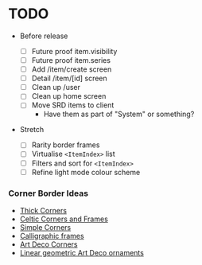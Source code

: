 # TODO

- Before release

  - [ ] Future proof item.visibility
  - [ ] Future proof item.series
  - [ ] Add /item/create screen
  - [ ] Detail /item/[id] screen
  - [ ] Clean up /user
  - [ ] Clean up home screen
  - [ ] Move SRD items to client
    - Have them as part of "System" or something?

- Stretch
  - [ ] Rarity border frames
  - [ ] Virtualise `<ItemIndex>` list
  - [ ] Filters and sort for `<ItemIndex>`
  - [ ] Refine light mode colour scheme

### Corner Border Ideas

- [Thick Corners](https://www.vectorstock.com/royalty-free-vector/corner-border-collection-elements-icons-set-vector-27884103)
- [Celtic Corners and Frames](https://www.istockphoto.com/vector/set-of-celtic-corners-and-frames-gm538773423-58492976)
- [Simple Corners](https://www.vectorstock.com/royalty-free-vector/set-of-simple-decorative-corners-vector-15086253)
- [Calligraphic frames](https://stock.adobe.com/images/large-collection-of-decorative-calligraphic-frames-in-vintage-and-retro-style/285475808)
- [Art Deco Corners](https://www.etsy.com/au/listing/1099783485/20-pack-art-deco-corners-svg-png-jpg)
- [Linear geometric Art Deco ornaments](https://www.alamy.com/linear-geometric-art-deco-ornaments-retro-label-frame-minimal-decorative-ornament-dividers-and-ornamental-borders-vector-set-minimalistic-geometric-image345309674.html)
